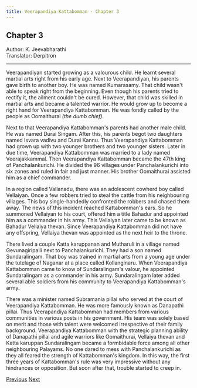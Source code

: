 ```yaml
---
title: Veerapandiya Kattabomman - Chapter 3
---
```


## Chapter 3
Author: K. Jeevabharathi  
Translator: Derpitron

---

Veerapandiyan started growing as a valourous child. He learnt several martial arts right from his early age. Next to Veerapandiyan, his parents gave birth to another boy. He was named Kumarasamy. That child wasn't able to speak right from the beginning. Even though his parents tried to rectify it, the ailment couldn't be cured. However, that child was skilled in martial arts and became a talented warrior. He would grow up to become a right hand for Veerapandiya Kattabomman. He was fondly called by the people as Oomaithurai *(the dumb chief)*.

Next to that Veerapandiya Kattabomman's parents had another male child. He was named Durai Singam. After this, his parents begot two daughters named Isvara vadivu and Durai Kannu. Thus Veerapandiya Kattabomman had grown up with two younger brothers and two younger sisters. Later in due time, Veerapandiya Kattabomman was married to a lady named Veerajakkammal. Then Veerapandiya Kattabomman became the 47th king of Panchalankurichi. He divided the 96 villages under Panchalankurichi into six zones and ruled in fair and just manner. His brother Oomaithurai assisted him as a chief commander.

In a region called Vallanadu, there was an adolescent cowherd boy called Vellaiyan. Once a few robbers tried to steal the cattle from his neighbouring villages. This boy single-handedly confronted the robbers and chased them away. The news of this incident reached Kattabomman's ears. So he summoned Vellaiyan to his court, offered him a title Bahadur and appointed him as a commander in his army. This Vellaiyan later came to be known as Bahadur Vellaiya thevan. Since Veerapandiya Kattabomman did not have any offspring, Vellaiya thevan was appointed as the next heir to the throne. 

There lived a couple Katta karuppanan and Mutharuli in a village named Gevunagiripalli next to Panchalankurichi. They had a son named Sundaralingam. That boy was trained in martial arts from a young age under the tutelage of Naganar at a place called Kollanginaru. When Veerapandiya Kattabomman came to know of Sundaralingam's valour, he appointed Sundaralingam as a commander in his army. Sundaralingam later added several able soldiers from his community to Veerapandiya Kattabomman's army. 

There was a minister named Subramania pillai who served at the court of Veerapandiya Kattabomman. He was more famously known as Danapathi pillai. Thus Veerapandiya Kattabomman had members from various communities in various posts in his government. His team was solely based on merit and those with talent were welcomed irrespective of their family background. Veerapandiya Kattabomman with the strategic planning ability of Danapathi pillai and agile warriors like Oomaithurai, Vellaiya thevan and Katta karuppan Sundaralingam became a formbidable force among all other neighbouring Palayams. No one dared to mess with Panchalankurichi as they all feared the strength of Kattabomman's kingdom. In this way, the first three years of Kattabomman's rule was very impressive without any hindrances or opposition. But soon after that, trouble started to creep in.

<span class="prev">[Previous](./chapter-2.md)</span>
<span class="next">[Next](./chapter-4.md)</span>